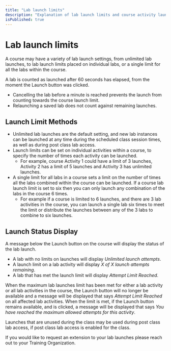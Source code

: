 ```yaml
---
title: "Lab launch limits"
description: "Explanation of lab launch limits and course activity launch status."
isPublished: true
---
```


# Lab launch limits

A course may have a variety of lab launch settings, from unlimited lab launches, to lab launch limits placed on individual labs, or a single limit for all the labs within the course. 

A lab is counted as launched after 60 seconds has elapsed, from the moment the Launch button was clicked. 
- Cancelling the lab before a minute is reached prevents the launch from counting towards the course launch limit.  
- Relaunching a saved lab does not count against remaining launches.


## Launch Limit Methods

- Unlimited lab launches are the default setting, and new lab instances can be launched at any time during the scheduled class session times, as well as during post class lab access. 
- Launch limits can be set on individual activities within a course, to specify the number of times each activity can be launched. 
    - For example, course Activity 1 could have a limit of 3 launches, Activity 2 has a limit of 5 launches and Activity 3 has unlimited launches. 
- A single limit for all labs in a course sets a limit on the number of times all the labs combined within the course can be launched. If a course lab launch limit is set to six then you can only launch any combination of the labs in the course 6 times. 
    - For example if a course is limited to 6 launches, and there are 3 lab activities in the course, you can launch a single lab six times to meet the limit or distribute the launches between any of the 3 labs to combine to six launches. 

## Launch Status Display

A message below the Launch button on the course will display the status of the lab launch.

- A lab with no limits on launches will display _Unlimited launch attempts_.
- A launch limit on a lab activity will display _X of X launch attempts remaining_.
- A lab that has met the launch limit will display _Attempt Limit Reached_.

When the maximum lab launches limit has been met for either a lab activity or all lab activities in the course, the Launch button will no longer be available and a message will be displayed that says _Attempt Limit Reached_ on all affected lab activities. When the limit is met, if the Launch button remains available, and is clicked, a message will be displayed that says _You have reached the maximum allowed attempts for this activity_. 

Launches that are unused during the class may be used during post class lab access, if post class lab access is enabled for the class.

If you would like to request an extension to your lab launches please reach out to your Training Organization.

<!--search terms-->
<div hidden>
<b>unable to launch</b>
<b>lab limits</b>
<b>launch limit</b>
<b>attempt limit reached</b>
<b>maximum attempts</b>
</div>